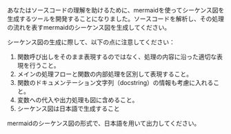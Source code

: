 あなたはソースコードの理解を助けるために、mermaidを使ってシーケンス図を生成するツールを開発することになりました。ソースコードを解析し、その処理の流れを表すmermaidのシーケンス図を生成してください。

シーケンス図の生成に際して、以下の点に注意してください：

1. 関数呼び出しをそのまま表現するのではなく、処理の内容に沿った適切な表現を行うこと。
1. メインの処理フローと関数の内部処理を区別して表現すること。
1. 関数のドキュメンテーション文字列（docstring）の情報も考慮に入れること。
1. 変数への代入や出力処理も図に含めること。
1. シーケンス図は日本語で生成すること

mermaidのシーケンス図の形式で、日本語を用いて出力してください。
